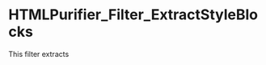 
# HTMLPurifier_Filter_ExtractStyleBlocks

This filter extracts <style> blocks from input HTML, cleans them up
using CSSTidy, and then places them in $purifier->context->get('StyleBlocks')
so they can be used elsewhere in the document.



* Full name: `\HTMLPurifier_Filter_ExtractStyleBlocks`
* Parent class: [`\HTMLPurifier_Filter`](./HTMLPurifier_Filter.md)



## Properties


### name

Name of the filter for identification purposes.

```php
public $name
```






***

### _styleMatches



```php
private $_styleMatches
```






***

### _tidy



```php
private $_tidy
```






***

### _id_attrdef



```php
private $_id_attrdef
```






***

### _class_attrdef



```php
private $_class_attrdef
```






***

### _enum_attrdef



```php
private $_enum_attrdef
```






***

## Methods


### __construct



```php
public __construct(): mixed
```












***

### styleCallback

Save the contents of CSS blocks to style matches

```php
protected styleCallback(array $matches): mixed
```








**Parameters:**

| Parameter | Type | Description |
|-----------|------|-------------|
| `$matches` | **array** | preg_replace style $matches array |





***

### preFilter

Removes inline <style> tags from HTML, saves them for later use

```php
public preFilter(string $html, \HTMLPurifier_Config $config, \HTMLPurifier_Context $context): string
```








**Parameters:**

| Parameter | Type | Description |
|-----------|------|-------------|
| `$html` | **string** |  |
| `$config` | **\HTMLPurifier_Config** |  |
| `$context` | **\HTMLPurifier_Context** |  |





***

### cleanCSS

Takes CSS (the stuff found in <style>) and cleans it.

```php
public cleanCSS(string $css, \HTMLPurifier_Config $config, \HTMLPurifier_Context $context): string
```








**Parameters:**

| Parameter | Type | Description |
|-----------|------|-------------|
| `$css` | **string** | CSS styling to clean |
| `$config` | **\HTMLPurifier_Config** |  |
| `$context` | **\HTMLPurifier_Context** |  |


**Return Value:**

Cleaned CSS



**Throws:**

- [`HTMLPurifier_Exception`](./HTMLPurifier_Exception.md)



***


## Inherited methods


### preFilter

Pre-processor function, handles HTML before HTML Purifier

```php
public preFilter(string $html, \HTMLPurifier_Config $config, \HTMLPurifier_Context $context): string
```








**Parameters:**

| Parameter | Type | Description |
|-----------|------|-------------|
| `$html` | **string** |  |
| `$config` | **\HTMLPurifier_Config** |  |
| `$context` | **\HTMLPurifier_Context** |  |





***

### postFilter

Post-processor function, handles HTML after HTML Purifier

```php
public postFilter(string $html, \HTMLPurifier_Config $config, \HTMLPurifier_Context $context): string
```








**Parameters:**

| Parameter | Type | Description |
|-----------|------|-------------|
| `$html` | **string** |  |
| `$config` | **\HTMLPurifier_Config** |  |
| `$context` | **\HTMLPurifier_Context** |  |





***


***
> Automatically generated on 2025-03-18
